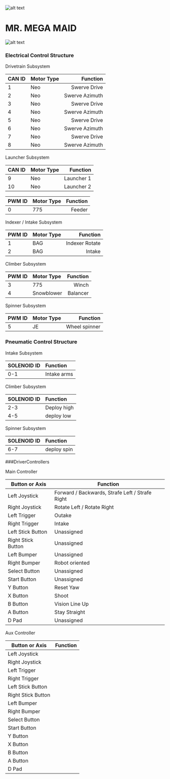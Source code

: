 ![alt text](https://i0.wp.com/www.mattawanwiredcats.org/wp-content/uploads/2019/11/wiredlogo.png?zoom=1&fit=100%2C532)
  
    
# MR. MEGA MAID

![alt text](https://i0.wp.com/www.mattawanwiredcats.org/wp-content/uploads/2018/05/18Apr_Robotics-011-min.jpg)


### Electrical Control Structure


Drivetrain Subsystem


|CAN ID     |Motor Type |Function      |
|-----------|:----------|-------------:|
|1          |Neo        |Swerve Drive  |
|2          |Neo        |Swerve Azimuth|
|3          |Neo        |Swerve Drive  |
|4          |Neo        |Swerve Azimuth|
|5          |Neo        |Swerve Drive  |
|6          |Neo        |Swerve Azimuth|
|7          |Neo        |Swerve Drive  |
|8          |Neo        |Swerve Azimuth|


Launcher Subsystem


|CAN ID     |Motor Type |Function      |
|-----------|:----------|-------------:|
|9          |Neo        |Launcher 1    |
|10         |Neo        |Launcher 2    |


|PWM ID     |Motor Type |Function      |
|-----------|:----------|-------------:|
|0          |775        |Feeder        |


Indexer / Intake Subsystem

|PWM ID     |Motor Type |Function      |
|-----------|:----------|-------------:|
|1          |BAG        |Indexer Rotate|
|2          |BAG        |Intake        |


Climber Subsystem


|PWM ID     |Motor Type |Function      |
|-----------|:----------|-------------:|
|3          |775        |Winch         |
|4          |Snowblower |Balancer      |


Spinner Subsystem


|PWM ID     |Motor Type |Function      |
|-----------|:----------|-------------:|
|5          |JE         |Wheel spinner |


### Pneumatic Control Structure


Intake Subsystem


|SOLENOID ID|Function   |
|-----------|:----------|
|0-1        |Intake arms|


Climber Subsystem


|SOLENOID ID|Function   |
|-----------|:----------|
|2-3        |Deploy high|
|4-5        |deploy low |


Spinner Subsystem


|SOLENOID ID|Function   |
|-----------|:----------|
|6-7        |deploy spin|


###DriverControllers

Main Controller

|Button or Axis | Function                                           |
|-------------------|------------------------------------------------|
|Left Joystick      | Forward / Backwards, Strafe Left / Strafe Right|
|Right Joystick     | Rotate Left / Rotate Right                     |
|Left Trigger       | Outake                                         |
|Right Trigger      | Intake                                         |
|Left Stick Button  | Unassigned                                     |
|Right Stick Button | Unassigned                                     |
|Left Bumper        | Unassigned                                     |
|Right Bumper       | Robot oriented                                 |
|Select Button      | Unassigned                                     |
|Start Button       | Unassigned                                     |
|Y Button           | Reset Yaw                                      |
|X Button           | Shoot                                          |
|B Button           | Vision Line Up                                 |
|A Button           | Stay Straight                                  |
|D Pad              | Unassigned                                     |

Aux Controller

|Button or Axis | Function |
|---------------|----------|
|Left Joystick      | |
|Right Joystick     | |
|Left Trigger       | |
|Right Trigger      | |
|Left Stick Button  | |
|Right Stick Button | |
|Left Bumper        | |
|Right Bumper       | |
|Select Button      | |
|Start Button       | |
|Y Button           | |
|X Button           | |
|B Button           | |
|A Button           | |
|D Pad              | |
